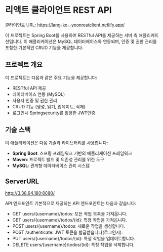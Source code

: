 # 리액트 클라이언트 REST API
클라이언트 URL: https://lang-ko--yoonreatclient.netlify.app/


이 프로젝트는 Spring Boot를 사용하여 RESTful API를 제공하는 서버 측 애플리케이션입니다. 이 애플리케이션은 MySQL 데이터베이스와 연동되며, 인증 및 권한 관리를 포함한 기본적인 CRUD 기능을 제공합니다.

## 프로젝트 개요

이 프로젝트는 다음과 같은 주요 기능을 제공합니다:
- RESTful API 제공
- 데이터베이스 연동 (MySQL)
- 사용자 인증 및 권한 관리
- CRUD 기능 (생성, 읽기, 업데이트, 삭제)
- 로그인시 Springsecurity를 활용한 JWT인증

## 기술 스택

이 애플리케이션은 다음 기술과 라이브러리를 사용합니다:
- **Spring Boot**: 스프링 프레임워크 기반의 애플리케이션 프레임워크
- **Maven**: 프로젝트 빌드 및 의존성 관리를 위한 도구
- **MySQL**: 관계형 데이터베이스 관리 시스템

## ServerURL
http://3.38.94.180:8080/

API 엔드포인트
기본적으로 제공되는 API 엔드포인트는 다음과 같습니다:

- GET users/{username}/todos: 모든 작업 목록을 가져옵니다.
- GET users/{username}/todos/{id}: 특정 작업을 가져옵니다.
- POST users/{username}/todos: 새로운 작업을 생성합니다.
- POST /authenticate: JWT 토큰을 발급받습니다(로그인시).
- PUT users/{username}/todos/{id}: 특정 작업을 업데이트합니다.
- DELETE users/{username}/todos/{id}: 특정 작업을 삭제합니다.
